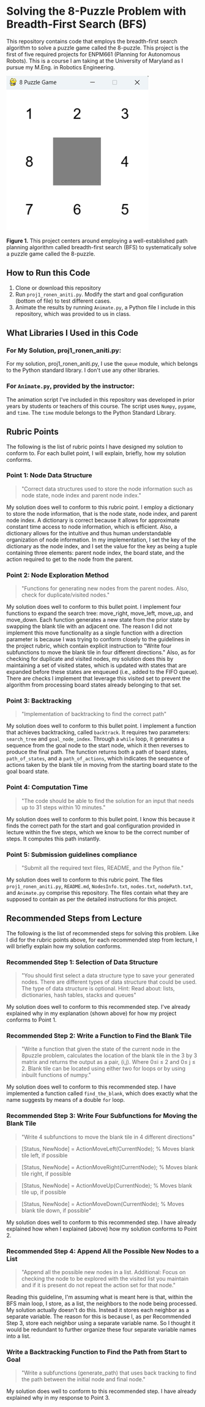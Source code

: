 # Solving the 8-Puzzle Problem with Breadth-First Search (BFS)
This repository contains code that employs the breadth-first search algorithm to solve a puzzle game called the 8-puzzle. This project is the first of five required projects for ENPM661 (Planning for Autonomous Robots). This is a course I am taking at the University of Maryland as I pursue my M.Eng. in Robotics Engineering. 

![Board](board.png)

**Figure 1.** This project centers around employing a well-established path planning algorithm called breadth-first search (BFS) to systematically solve a puzzle game called the 8-puzzle.   

## How to Run this Code
1. Clone or download this repository
2. Run `proj1_ronen_aniti.py`. Modify the start and goal configuration (bottom of file) to test different cases. 
3. Animate the results by running `Animate.py`, a Python file I include in this repository, which was provided to us in class. 

## What Libraries I Used in this Code
### For My Solution, proj1_ronen_aniti.py:
For my solution, proj1_ronen_aniti.py, I use the `queue` module, which belongs to the Python standard library. I don't use any other libraries. 
### For `Animate.py`, provided by the instructor:
The animation script I've included in this repository was developed in prior years by students or teachers of this course. The script uses `Numpy`, `pygame`, and `time`. The `time` module belongs to the Python Standard Library. 

## Rubric Points
The following is the list of rubric points I have designed my solution to conform to. For each bullet point, I will explain, briefly, how my solution conforms. 

### Point 1: Node Data Structure
>"Correct data structures used to store the node information such as node state, node index and parent node index."

My solution does well to conform to this rubric point. I employ a dictionary to store the node information, that is the node state, node index, and parent node index. A dictionary is correct because it allows for approximate constant time access to node information, which is efficient. Also, a dictionary allows for the intuitive and thus human understandable organization of node information. In my implementation, I set the key of the dictionary as the node index, and I set the value for the key as being a tuple containing three elements: parent node index, the board state, and the action required to get to the node from the parent. 

### Point 2: Node Exploration Method
>"Functions for generating new nodes from the parent nodes. Also, check for duplicate/visited nodes."

My solution does well to conform to this bullet point. I implement four functions to expand the search tree: move_right, move_left, move_up, and move_down. Each function generates a new state from the prior state by swapping the blank tile with an adjacent one. The reason I did not implement this move functionality as a single function with a direction parameter is because I was trying to conform closely to the guidelines in the project rubric, which contain explicit instruction to "Write four subfunctions to move the blank tile in four different directions." Also, as for checking for duplicate and visited nodes, my solution does this by maintaining a set of visited states, which is updated with states that are expanded before these states are enqueued (i.e., added to the FIFO queue). There are checks I implement that leverage this visited set to prevent the algorithm from processing board states already belonging to that set.

### Point 3: Backtracking 
>"Implementation of backtracking to find the correct path"

My solution does well to conform to this bullet point. I implement a function that achieves backtracking, called `backtrack`. It requires two parameters: `search_tree` and `goal_node_index`. Through a `while` loop, it generates a sequence from the goal node to the start node, which it then reverses to produce the final path. The function returns both a path of board states, `path_of_states`, and a `path_of_actions`, which indicates the sequence of actions taken by the blank tile in moving from the starting board state to the goal board state. 

### Point 4: Computation Time
>"The code should be able to find the solution for an input that needs up to 31 steps within 10 minutes."

My solution does well to conform to this bullet point. I know this because it finds the correct path for the start and goal configuration provided in lecture within the five steps, which we know to be the correct number of steps. It computes this path instantly.

### Point 5: Submission guidelines compliance
> "Submit all the required text files, README, and the Python file."

My solution does well to conform to this rubric point. The files `proj1_ronen_aniti.py`, `README.md`, `NodesInfo.txt`, `nodes.txt`, `nodePath.txt`, and `Animate.py` comprise this repository. The files contain what they are supposed to contain as per the detailed instructions for this project.  

## Recommended Steps from Lecture
The following is the list of recommended steps for solving this problem. Like I did for the rubric points above, for each recommended step from lecture, I will briefly explain how my solution conforms.

### Recommended Step 1: Selection of Data Structure 
> "You should first select a data structure type to
save your generated nodes. There are different types of data structure that could be used. The type of data structure is
optional. Hint: Read about: lists, dictionaries, hash
tables, stacks and queues"

My solution does well to conform to this recommended step. I've already explained why in my explanation (shown above) for how my project conforms to Point 1.  

### Recommended Step 2: Write a Function to Find the Blank Tile
>"Write a function that given the state of the current node in the 8puzzle problem, calculates the location of the blank tile in the 3
by 3 matrix and returns the output as a pair, (i,j). Where 0≤i ≤ 2 and 0≤ j ≤ 2. Blank tile can be located using either two for loops or by using inbuilt functions of numpy."

My solution does well to conform to this recommended step. I have implemented a function called `find_the_blank`, which does exactly what the name suggests by means of a double `for` loop. 

### Recommended Step 3: Write Four Subfunctions for Moving the Blank Tile
>"Write 4 subfunctions to move the blank tile in
4 different directions"

>[Status, NewNode] = ActionMoveLeft(CurrentNode);
% Moves blank tile left, if possible

>[Status, NewNode] = ActionMoveRight(CurrentNode);
% Moves blank tile right, if possible

>[Status, NewNode] = ActionMoveUp(CurrentNode);
% Moves blank tile up, if possible

>[Status, NewNode] = ActionMoveDown(CurrentNode);
% Moves blank tile down, if possible"

My solution does well to conform to this recommended step. I have already explained how when I explained (above) how my solution conforms to Point 2. 

### Recommended Step 4: Append All the Possible New Nodes to a List
>"Append all the possible new nodes in a list. Additional: Focus on checking the node to be explored with the visited list you maintain and
if it is present do not repeat the action set for that node."

Reading this guideline, I'm assuming what is meant here is that, within the BFS main loop, I store, as a list, the neighbors to the node being processed. My solution actually doesn't do this. Instead it stores each neighbor as a separate variable. The reason for this is because I, as per Recommended Step 3, store each neighbor using a separate variable name. So I thought it would be redundant to further organize these four separate variable names into a list. 


### Write a Backtracking Function to Find the Path from Start to Goal
>"Write a subfunctions (generate_path) that uses back tracking to find the path between the initial node and final node."

My solution does well to conform to this recommended step. I have already explained why in my response to Point 3.

